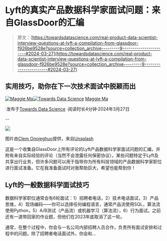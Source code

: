 # Lyft的真实产品数据科学家面试问题：来自GlassDoor的汇编

> 原文：[https://towardsdatascience.com/real-product-data-scientist-interview-questions-at-lyft-a-compilation-from-glassdoor-f926be9528e?source=collection_archive---------9-----------------------#2024-03-27](https://towardsdatascience.com/real-product-data-scientist-interview-questions-at-lyft-a-compilation-from-glassdoor-f926be9528e?source=collection_archive---------9-----------------------#2024-03-27)

## 实用技巧，助你在下一次技术面试中脱颖而出

[](https://medium.com/@maggieindata?source=post_page---byline--f926be9528e--------------------------------)[![Maggie Ma](../Images/1cfc381afb329af60c4451e3d2a56ce4.png)](https://medium.com/@maggieindata?source=post_page---byline--f926be9528e--------------------------------)[](https://towardsdatascience.com/?source=post_page---byline--f926be9528e--------------------------------)[![Towards Data Science](../Images/a6ff2676ffcc0c7aad8aaf1d79379785.png)](https://towardsdatascience.com/?source=post_page---byline--f926be9528e--------------------------------) [Maggie Ma](https://medium.com/@maggieindata?source=post_page---byline--f926be9528e--------------------------------)

·发布于[Towards Data Science](https://towardsdatascience.com/?source=post_page---byline--f926be9528e--------------------------------) ·阅读时长4分钟·2024年3月27日

--

![](../Images/3becd76e322406f59549bf8b89df7c33.png)

图片由[Clem Onojeghuo](https://unsplash.com/@clemono?utm_source=medium&utm_medium=referral)提供，来自[Unsplash](https://unsplash.com/?utm_source=medium&utm_medium=referral)

这是一个收集自GlassDoor上所有评论的Lyft产品数据科学家面试问题的汇编，并附有来自实际经验的评论（当然不会泄露任何保密协议）。某些问题特定于Lyft及共享出行业务，但许多问题可以用于指导你为所有科技领域的产品数据科学家职位进行面试准备。它在我准备面试时对我帮助巨大，希望也能帮到你！

## Lyft的一般数据科学面试技巧

数据科学家职位通常会有6轮面试：1）招聘者电话，2）技术电话面试，3）产品思维，4）现场编码——你可以选择任何编程语言，通常产品流使用SQL，算法流使用Python，5）A/B测试（产品流）或机器学习（算法流），6）行为面试。之前还有一道带回家的作业题，但他们在2023年底取消了这一轮。

通常，在整个过程中，你会与一名公司内部招聘人员合作，负责所有面试安排和过程中的问题。除了招聘者电话面试外，你会和...
